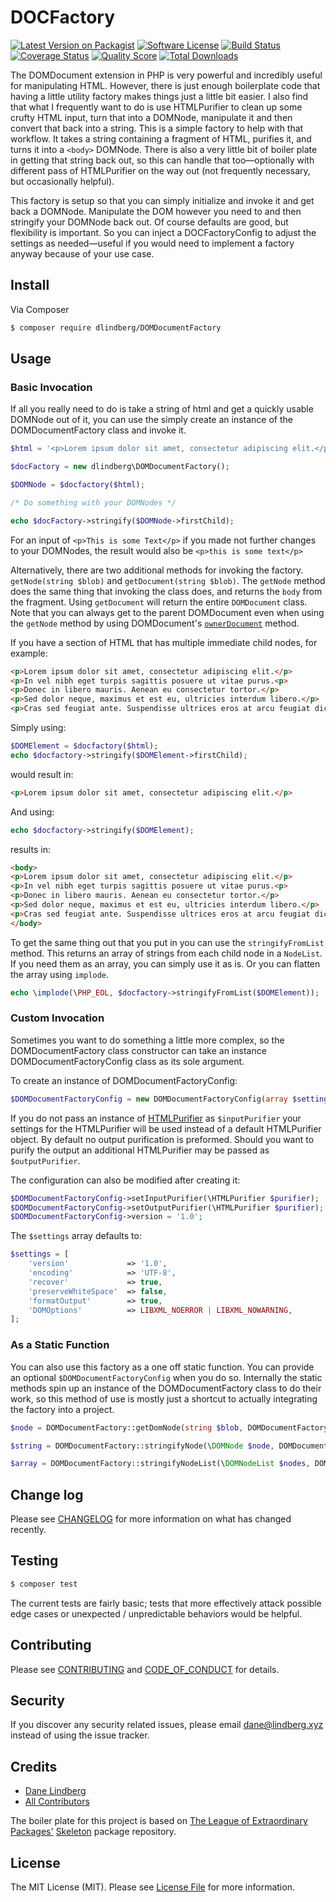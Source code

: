 # DOCFactory

[![Latest Version on Packagist][ico-version]][link-packagist]
[![Software License][ico-license]](LICENSE.md)
[![Build Status][ico-travis]][link-travis]
[![Coverage Status][ico-scrutinizer]][link-scrutinizer]
[![Quality Score][ico-code-quality]][link-code-quality]
[![Total Downloads][ico-downloads]][link-downloads]

The DOMDocument extension in PHP is very powerful and incredibly useful for manipulating HTML. However, there is just enough boilerplate code that having a little utility factory makes things just a little bit easier. I also find that what I frequently want to do is use HTMLPurifier to clean up some crufty HTML input, turn that into a DOMNode, manipulate it and then convert that back into a string. This is a simple factory to help with that workflow. It takes a string containing a fragment of HTML, purifies it, and turns it into a `<body>` DOMNode. There is also a very little bit of boiler plate in getting that string back out, so this can handle that too—optionally with different pass of HTMLPurifier on the way out (not frequently necessary, but occasionally helpful).

 This factory is setup so that you can simply initialize and invoke it and get back a DOMNode. Manipulate the DOM however you need to and then stringify your DOMNode back out. Of course defaults are good, but flexibility is important. So you can inject a DOCFactoryConfig to adjust the settings as needed—useful if you would need to implement a factory anyway because of your use case.

## Install

Via Composer

``` bash
$ composer require dlindberg/DOMDocumentFactory
```

## Usage

### Basic Invocation

If all you really need to do is take a string of html and get a quickly usable DOMNode out of it, you can use the simply create an instance of the DOMDocumentFactory class and invoke it.

``` php
$html = '<p>Lorem ipsum dolor sit amet, consectetur adipiscing elit.</p>'; // Etc. Etc.

$docFactory = new dlindberg\DOMDocumentFactory();

$DOMNode = $docfactory($html);

/* Do something with your DOMNodes */

echo $docFactory->stringify($DOMNode->firstChild);
```

For an input of `<p>This is some Text</p>` if you made not further changes to your DOMNodes, the result would also be `<p>this is some text</p>`

Alternatively, there are two additional methods for invoking the factory. `getNode(string $blob)` and `getDocument(string $blob)`. The `getNode` method does the same thing that invoking the class does, and returns the `body` from the fragment. Using `getDocument` will return the entire `DOMDocument` class. Note that you can always get to the parent DOMDocument even when using the `getNode` method by using DOMDocument's [`ownerDocument`](https://secure.php.net/manual/en/class.domnode.php#domnode.props.ownerdocument) method.

If you have a section of HTML that has multiple immediate child nodes, for example:

```html
<p>Lorem ipsum dolor sit amet, consectetur adipiscing elit.</p>
<p>In vel nibh eget turpis sagittis posuere ut vitae purus.<p>
<p>Donec in libero mauris. Aenean eu consectetur tortor.</p>
<p>Sed dolor neque, maximus et est eu, ultricies interdum libero.</p>
<p>Cras sed feugiat ante. Suspendisse ultrices eros at arcu feugiat dictum.</p>
```

Simply using:

```php
$DOMElement = $docfactory($html);
echo $docfactory->stringify($DOMElement->firstChild);
```

would result in:

```html
<p>Lorem ipsum dolor sit amet, consectetur adipiscing elit.</p>
```

And using:

```php 
echo $docfactory->stringify($DOMElement);
```

results in:

```html
<body>
<p>Lorem ipsum dolor sit amet, consectetur adipiscing elit.</p>
<p>In vel nibh eget turpis sagittis posuere ut vitae purus.<p>
<p>Donec in libero mauris. Aenean eu consectetur tortor.</p>
<p>Sed dolor neque, maximus et est eu, ultricies interdum libero.</p>
<p>Cras sed feugiat ante. Suspendisse ultrices eros at arcu feugiat dictum.</p>
</body>
```

To get the same thing out that you put in you can use the `stringifyFromList` method. This returns an array of strings from each child node in a `NodeList`. If you need them as an array, you can simply use it as is. Or you can flatten the array using `implode`.

```php
echo \implode(\PHP_EOL, $docfactory->stringifyFromList($DOMElement));
```

### Custom Invocation

Sometimes you want to do something a little more complex, so the DOMDocumentFactory class constructor can take an instance DOMDocumentFactoryConfig class as its sole argument.

To create an instance of DOMDocumentFactoryConfig:

```php
$DOMDocumentFactoryConfig = new DOMDocumentFactoryConfig(array $settings = [], \HTMLPurifier $inputPurifier = null, \HTMLPurifier $outputPurifier = null);
```

If you do not pass an instance of [HTMLPurifier](http://htmlpurifier.org) as `$inputPurifier` your settings for the HTMLPurifier will be used instead of a default HTMLPurifier object. By default no output purification is preformed. Should you want to purify the output an additional HTMLPurifier may be passed as `$outputPurifier`.

The configuration can also be modified after creating it:

```php
$DOMDocumentFactoryConfig->setInputPurifier(\HTMLPurifier $purifier);
$DOMDocumentFactoryConfig->setOutputPurifier(\HTMLPurifier $purifier);
$DOMDocumentFactoryConfig->version = '1.0';
```

The `$settings` array defaults to:

```php
$settings = [
    'version'             => '1.0',
    'encoding'            => 'UTF-8',
    'recover'             => true,
    'preserveWhiteSpace'  => false,
    'formatOutput'        => true,
    'DOMOptions'          => LIBXML_NOERROR | LIBXML_NOWARNING,
];
```

### As a Static Function

You can also use this factory as a one off static function. You can provide an optional `$DOMDocumentFactoryConfig` when you do so. Internally the static methods spin up an instance of the DOMDocumentFactory class to do their work, so this method of use is mostly just a shortcut to actually integrating the factory into a project.

```php
$node = DOMDocumentFactory::getDomNode(string $blob, DOMDocumentFactoryConfig $config = null);

$string = DOMDocumentFactory::stringifyNode(\DOMNode $node, DOMDocumentFactoryConfig $config = null);

$array = DOMDocumentFactory::stringifyNodeList(\DOMNodeList $nodes, DOMDocumentFactoryConfig $config = null);
```

## Change log

Please see [CHANGELOG](CHANGELOG.md) for more information on what has changed recently.

## Testing

``` bash
$ composer test
```

The current tests are fairly basic; tests that more effectively attack possible edge cases or unexpected / unpredictable behaviors would be helpful.

## Contributing

Please see [CONTRIBUTING](CONTRIBUTING.md) and [CODE_OF_CONDUCT](CODE_OF_CONDUCT.md) for details.

## Security

If you discover any security related issues, please email dane@lindberg.xyz instead of using the issue tracker.

## Credits

- [Dane Lindberg][link-author]
- [All Contributors][link-contributors]

The boiler plate for this project is based on [ The League of Extraordinary Packages'](http://thephpleague.com) [Skeleton](https://github.com/thephpleague/skeleton) package repository.

## License

The MIT License (MIT). Please see [License File](LICENSE.md) for more information.

[ico-version]: https://img.shields.io/packagist/v/dlindberg/DOMDocumentFactory.svg?style=flat-square
[ico-license]: https://img.shields.io/badge/license-MIT-brightgreen.svg?style=flat-square
[ico-travis]: https://img.shields.io/travis/dlindberg/DOMDocumentFactory/master.svg?style=flat-square
[ico-scrutinizer]: https://img.shields.io/scrutinizer/coverage/g/dlindberg/DOMDocumentFactory.svg?style=flat-square
[ico-code-quality]: https://img.shields.io/scrutinizer/g/dlindberg/DOMDocumentFactory.svg?style=flat-square
[ico-downloads]: https://img.shields.io/packagist/dt/dlindberg/DOMDocumentFactory.svg?style=flat-square

[link-packagist]: https://packagist.org/packages/dlindberg/DOMDocumentFactory
[link-travis]: https://travis-ci.org/dlindberg/DOMDocumentFactory
[link-scrutinizer]: https://scrutinizer-ci.com/g/dlindberg/DOMDocumentFactory/code-structure
[link-code-quality]: https://scrutinizer-ci.com/g/dlindberg/DOMDocumentFactory
[link-downloads]: https://packagist.org/packages/dlindberg/DOMDocumentFactory
[link-author]: https://github.com/dlindberg
[link-contributors]: ../../contributors
